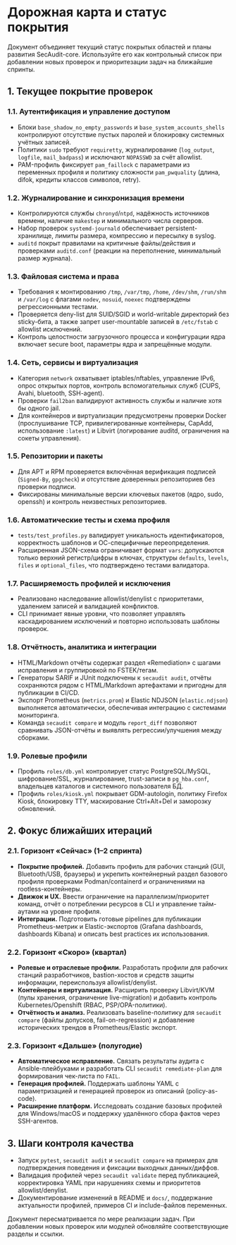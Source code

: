 # Дорожная карта и статус покрытия

Документ объединяет текущий статус покрытых областей и планы развития SecAudit-core. Используйте его как контрольный список при
добавлении новых проверок и приоритезации задач на ближайшие спринты.

## 1. Текущее покрытие проверок

### 1.1. Аутентификация и управление доступом
- Блоки `base_shadow_no_empty_passwords` и `base_system_accounts_shells` контролируют отсутствие пустых паролей и блокировку системных учётных записей.
- Политики `sudo` требуют `requiretty`, журналирование (`log_output`, `logfile`, `mail_badpass`) и исключают `NOPASSWD` за счёт allowlist.
- PAM-профиль фиксирует `pam_faillock` с параметрами из переменных профиля и политику сложности `pam_pwquality` (длина, difok, кредиты классов символов, retry).

### 1.2. Журналирование и синхронизация времени
- Контролируются службы `chronyd`/`ntpd`, надёжность источников времени, наличие `makestep` и минимального числа серверов.
- Набор проверок `systemd-journald` обеспечивает persistent-хранилище, лимиты размера, компрессию и пересылку в syslog.
- `auditd` покрыт правилами на критичные файлы/действия и проверками `auditd.conf` (реакции на переполнение, минимальный размер журнала).

### 1.3. Файловая система и права
- Требования к монтированию `/tmp`, `/var/tmp`, `/home`, `/dev/shm`, `/run/shm` и `/var/log` с флагами `nodev`, `nosuid`, `noexec` подтверждены регрессионными тестами.
- Проверяется deny-list для SUID/SGID и world-writable директорий без sticky-бита, а также запрет user-mountable записей в `/etc/fstab` с allowlist исключений.
- Контроль целостности загрузочного процесса и конфигурации ядра включает secure boot, параметры ядра и запрещённые модули.

### 1.4. Сеть, сервисы и виртуализация
- Категория `network` охватывает iptables/nftables, управление IPv6, опрос открытых портов, контроль вспомогательных служб (CUPS, Avahi, bluetooth, SSH-agent).
- Проверки `fail2ban` валидируют активность службы и наличие хотя бы одного jail.
- Для контейнеров и виртуализации предусмотрены проверки Docker (прослушивание TCP, привилегированные контейнеры, CapAdd, использование `:latest`) и Libvirt (логирование auditd, ограничения на сокеты управления).

### 1.5. Репозитории и пакеты
- Для APT и RPM проверяется включённая верификация подписей (`Signed-By`, `gpgcheck`) и отсутствие доверенных репозиториев без проверки подписи.
- Фиксированы минимальные версии ключевых пакетов (ядро, sudo, openssh) и контроль неизвестных репозиториев.

### 1.6. Автоматические тесты и схема профиля
- `tests/test_profiles.py` валидирует уникальность идентификаторов, корректность шаблонов и ОС-специфичные переопределения.
- Расширенная JSON-схема ограничивает формат `vars`: допускаются только верхний регистр/цифры в ключах, структуры `defaults`, `levels`, `files` и `optional_files`, что подтверждено тестами валидатора.

### 1.7. Расширяемость профилей и исключения
- Реализовано наследование allowlist/denylist с приоритетами, удалением записей и валидацией конфликтов.
- CLI принимает явные уровни, что позволяет управлять каскадированием исключений и повторно использовать шаблоны проверок.

### 1.8. Отчётность, аналитика и интеграции
- HTML/Markdown отчёты содержат раздел «Remediation» с шагами исправления и группировкой по FSTEK/тегам.
- Генераторы SARIF и JUnit подключены к `secaudit audit`, отчёты сохраняются рядом с HTML/Markdown артефактами и пригодны для публикации в CI/CD.
- Экспорт Prometheus (`metrics.prom`) и Elastic NDJSON (`elastic.ndjson`) выполняется автоматически, обеспечивая интеграцию с системами мониторинга.
- Команда `secaudit compare` и модуль `report_diff` позволяют сравнивать JSON-отчёты и выявлять регрессии/улучшения между сборками.

### 1.9. Ролевые профили
- Профиль `roles/db.yml` контролирует статус PostgreSQL/MySQL, шифрование/SSL, журналирование, trust-записи в `pg_hba.conf`, владельцев каталогов и системного пользователя БД.
- Профиль `roles/kiosk.yml` покрывает GDM-autologin, политику Firefox Kiosk, блокировку TTY, маскирование Ctrl+Alt+Del и заморозку обновлений.

## 2. Фокус ближайших итераций

### 2.1. Горизонт «Сейчас» (1–2 спринта)
- **Покрытие профилей.** Добавить профиль для рабочих станций (GUI, Bluetooth/USB, браузеры) и укрепить контейнерный раздел базового профиля проверками Podman/containerd и ограничениями на rootless-контейнеры.
- **Движок и UX.** Ввести ограничение на параллелизм/приоритет команд, отчёт о потреблении ресурсов в CLI и управление тайм-аутами на уровне профиля.
- **Интеграции.** Подготовить готовые pipelines для публикации Prometheus-метрик и Elastic-экспортов (Grafana dashboards, dashboards Kibana) и описать best practices их использования.

### 2.2. Горизонт «Скоро» (квартал)
- **Ролевые и отраслевые профили.** Разработать профили для рабочих станций разработчиков, bastion-хостов и средств защиты информации, переиспользуя allowlist/denylist.
- **Контейнеры и виртуализация.** Расширить проверку Libvirt/KVM (пулы хранения, ограничение live-migration) и добавить контроль Kubernetes/Openshift (RBAC, PSP/OPA-политики).
- **Отчётность и анализ.** Реализовать baseline-политику для `secaudit compare` (файлы допусков, fail-on-regression) и добавление исторических трендов в Prometheus/Elastic экспорт.

### 2.3. Горизонт «Дальше» (полугодие)
- **Автоматическое исправление.** Связать результаты аудита с Ansible-плейбуками и разработать CLI `secaudit remediate-plan` для формирования чек-листа по `FAIL`.
- **Генерация профилей.** Поддержать шаблоны YAML с параметризацией и генерацией проверок из описаний (policy-as-code).
- **Расширение платформ.** Исследовать создание базовых профилей для Windows/macOS и поддержку удалённого сбора фактов через SSH-агентов.

## 3. Шаги контроля качества
- Запуск `pytest`, `secaudit audit` и `secaudit compare` на примерах для подтверждения поведения и фиксации выходных данных/диффов.
- Валидация профилей через `secaudit validate` перед публикацией, корректировка YAML при нарушениях схемы и приоритетов allowlist/denylist.
- Документирование изменений в README и `docs/`, поддержание актуальности профилей, примеров CI и include-файлов переменных.

Документ пересматривается по мере реализации задач. При добавлении новых проверок или модулей обновляйте соответствующие разделы и ссылки.
